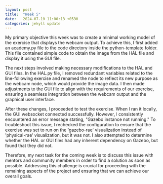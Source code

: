 ```yaml
---
layout: post
title:  "Week 5"
date:   2024-07-10 11:00:13 +0530
categories: jekyll update
---
```



My primary objective this week was to create a minimal working model of the exercise that displays the webcam output. To achieve this, I first added an academy.py file to the code directory inside the python-template folder. This file contained simple code to obtain the image from the HAL file and display it using the GUI file.

The next steps involved making necessary modifications to the HAL and GUI files. In the HAL.py file, I removed redundant variables related to the line-following exercise and renamed the node to reflect its new purpose as the webcam node, which would provide the image data. I then made adjustments to the GUI file to align with the requirements of our exercise, ensuring a seamless integration between the webcam output and the graphical user interface.

After these changes, I proceeded to test the exercise. When I ran it locally, the GUI websocket connected successfully. However, I consistently encountered an error message stating, "Gazebo instance not running." To troubleshoot this issue, I rechecked the configuration to ensure that the exercise was set to run on the 'gazebo-rae' visualization instead of 'physical-rae' visualization, but it was not. I also attempted to determine whether the HAL or GUI files had any inherent dependency on Gazebo, but found that they did not.

Therefore, my next task for the coming week is to discuss this issue with mentors and community members in order to find a solution as soon as possible. Addressing this challenge is crucial for proceeding with the remaining aspects of the project and ensuring that we can achieve our overall goals.
